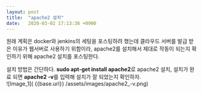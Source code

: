 ```yaml
---
layout: post
title:  "apache2 설치"
date:   2020-03-02 17:13:36 +0900
---
```


원래 계획은 docker와 jenkins의 세팅을 포스팅하려 했는데 클라우드 서버를 발급 받은 이유가 웹서버로 사용하기 위함이라, apache2를 설치해서 제대로 작동이 되는지 확인하기 위해 apache2 설치를 포스팅한다.

설치 방법은 간단하다. **sudo apt-get install apache2**로 apache2 설치, 설치가 완료 되면 **apache2 -v**를 입력해 설치가 잘 되었는지 확인하자.<br>
![Image_1]( {{base.url}} /assets/images/apache2_-v.png)



